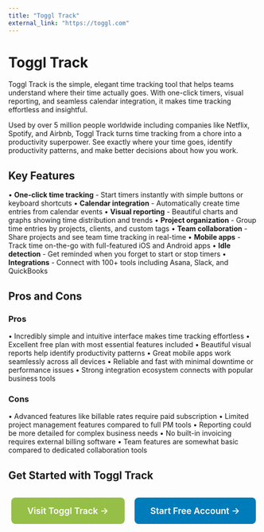 ```yaml
---
title: "Toggl Track"
external_link: "https://toggl.com"
---
```


# Toggl Track

Toggl Track is the simple, elegant time tracking tool that helps teams understand where their time actually goes. With one-click timers, visual reporting, and seamless calendar integration, it makes time tracking effortless and insightful.

Used by over 5 million people worldwide including companies like Netflix, Spotify, and Airbnb, Toggl Track turns time tracking from a chore into a productivity superpower. See exactly where your time goes, identify productivity patterns, and make better decisions about how you work.

## Key Features

• **One-click time tracking** - Start timers instantly with simple buttons or keyboard shortcuts
• **Calendar integration** - Automatically create time entries from calendar events
• **Visual reporting** - Beautiful charts and graphs showing time distribution and trends
• **Project organization** - Group time entries by projects, clients, and custom tags
• **Team collaboration** - Share projects and see team time tracking in real-time
• **Mobile apps** - Track time on-the-go with full-featured iOS and Android apps
• **Idle detection** - Get reminded when you forget to start or stop timers
• **Integrations** - Connect with 100+ tools including Asana, Slack, and QuickBooks

## Pros and Cons

### Pros
• Incredibly simple and intuitive interface makes time tracking effortless
• Excellent free plan with most essential features included
• Beautiful visual reports help identify productivity patterns
• Great mobile apps work seamlessly across all devices
• Reliable and fast with minimal downtime or performance issues
• Strong integration ecosystem connects with popular business tools

### Cons
• Advanced features like billable rates require paid subscription
• Limited project management features compared to full PM tools
• Reporting could be more detailed for complex business needs
• No built-in invoicing requires external billing software
• Team features are somewhat basic compared to dedicated collaboration tools

## Get Started with Toggl Track

<div style="text-align: center; margin: 2rem 0;">
  <a href="https://toggl.com" target="_blank" rel="noopener noreferrer" style="display: inline-block; background: #96BF47; color: white; padding: 1rem 2rem; text-decoration: none; border-radius: 8px; font-weight: 600; font-size: 1.1rem; margin-right: 1rem;">Visit Toggl Track →</a>
  <a href="https://toggl.com/signup" target="_blank" rel="noopener noreferrer" style="display: inline-block; background: #007cba; color: white; padding: 1rem 2rem; text-decoration: none; border-radius: 8px; font-weight: 600; font-size: 1.1rem;">Start Free Account →</a>
</div>